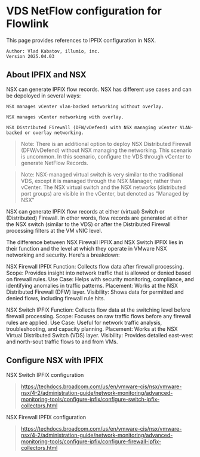 # VDS NetFlow configuration for Flowlink

This page provides references to IPFIX configuration in NSX. 
 ```
 Author: Vlad Kabatov, illumio, inc.
 Version 2025.04.03
```
## About IPFIX and NSX
NSX can generate IPFIX flow records. NSX has different use cases and can be depoloyed in several ways:

    NSX manages vCenter vlan-backed networking without overlay.

    NSX manages vCenter networking with overlay.

    NSX Distributed Firewall (DFW/vDefend) with NSX managing vCenter VLAN-backed or overlay networking.


> Note: There is an additional option to deploy NSX Distributed Firewall (DFW/vDefend) without NSX managing the networking. This scenario is uncommon. In this scenario, configure the VDS through vCenter to generate NetFlow Records.

> Note: NSX-managed virtual switch is very similar to the traditional VDS, except it is managed through the NSX Manager, rather than vCenter. The NSX virtual switch and the NSX networks (distributed port groups) are visible in the vCenter, but denoted as "Managed by NSX"

NSX can generate IPFIX flow records at either (virtual) Switch or (Distributed) Firewall. In other words, flow records are generated at either the NSX switch (similar to the VDS) or after the Distributed Firewall processing filters at the VM vNIC level.

The difference between NSX Firewall IPFIX and NSX Switch IPFIX lies in their function and the level at which they operate in VMware NSX networking and security. Here's a breakdown:

NSX Firewall IPFIX
    Function: Collects flow data after firewall processing.
    Scope: Provides insight into network traffic that is allowed or denied based on firewall rules.
    Use Case: Helps with security monitoring, compliance, and identifying anomalies in traffic patterns.
    Placement: Works at the NSX Distributed Firewall (DFW) layer.
    Visibility: Shows data for permitted and denied flows, including firewall rule hits.

NSX Switch IPFIX
    Function: Collects flow data at the switching level before firewall processing.
    Scope: Focuses on raw traffic flows before any firewall rules are applied.
    Use Case: Useful for network traffic analysis, troubleshooting, and capacity planning.
    Placement: Works at the NSX Virtual Distributed Switch (VDS) layer.
    Visibility: Provides detailed east-west and north-sout traffic flows to and from VMs.



## Configure NSX with IPFIX

NSX Switch IPFIX configuration
> https://techdocs.broadcom.com/us/en/vmware-cis/nsx/vmware-nsx/4-2/administration-guide/network-monitoring/advanced-monitoring-tools/configure-ipfix/configure-switch-ipfix-collectors.html

NSX Firewall IPFIX configuration
> https://techdocs.broadcom.com/us/en/vmware-cis/nsx/vmware-nsx/4-2/administration-guide/network-monitoring/advanced-monitoring-tools/configure-ipfix/configure-firewall-ipfix-collectors.html
